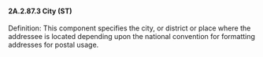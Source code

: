 #### 2A.2.87.3 City (ST)

Definition: This component specifies the city, or district or place where the addressee is located depending upon the national convention for formatting addresses for postal usage.
